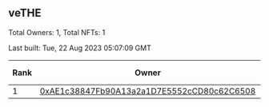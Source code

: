 ## veTHE

Total Owners: 1, Total NFTs: 1

Last built: Tue, 22 Aug 2023 05:07:09 GMT

| Rank | Owner | Voting Power | Influence | NFTs Id |
| --- | --- | --- | --- | --- |
  | 1 | [0xAE1c38847Fb90A13a2a1D7E5552cCD80c62C6508](https://debank.com/profile/0xAE1c38847Fb90A13a2a1D7E5552cCD80c62C6508?chain=bsc) | 2,544,318.932 | 3.77498% | 1 |